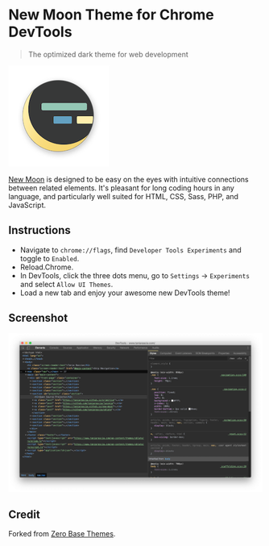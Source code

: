 # New Moon Theme for Chrome DevTools

> The optimized dark theme for web development

![](new-moon.png)

[New Moon](https://taniarascia.github.io/new-moon) is designed to be easy on the eyes with intuitive connections between related elements. It's pleasant for long coding hours in any language, and particularly well suited for HTML, CSS, Sass, PHP, and JavaScript.

## Instructions

- Navigate to `chrome://flags`, find `Developer Tools Experiments` and toggle to `Enabled`. 
- Reload.Chrome.
- In DevTools, click the three dots menu, go to `Settings` -> `Experiments` and select `Allow UI Themes`.
- Load a new tab and enjoy your awesome new DevTools theme!

## Screenshot

![](screenshot.png)

## Credit

Forked from [Zero Base Themes](https://github.com/mauricecruz/zero-base-themes).
